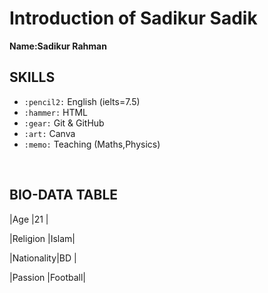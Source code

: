 # Introduction of Sadikur Sadik
**Name:Sadikur Rahman** <br>
 ## SKILLS 
 - `:pencil2:` English (ielts=7.5)
 - `:hammer:` HTML 
 - `:gear:` Git & GitHub
 - `:art:` Canva
 - `:memo:` Teaching (Maths,Physics)

<br>

## BIO-DATA TABLE


|Age        |21   |

|Religion   |Islam|

|Nationality|BD   |

|Passion    |Football|
 

